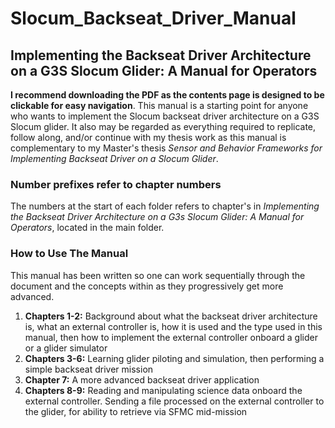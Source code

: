 # Slocum_Backseat_Driver_Manual 
## Implementing the Backseat Driver Architecture on a G3S Slocum Glider: A Manual for Operators

**I recommend downloading the PDF as the contents page is designed to be clickable for easy navigation**. This manual is a starting point for anyone who wants to implement the Slocum backseat driver architecture on a G3S Slocum glider. It also may be regarded as everything required to replicate, follow along, and/or continue with my thesis work as this manual is complementary to my Master's thesis *Sensor and Behavior Frameworks for Implementing Backseat Driver on a Slocum Glider*.

### **Number prefixes refer to chapter numbers**
The numbers at the start of each folder refers to chapter's in *Implementing the Backseat Driver Architecture on a G3s Slocum Glider: A Manual for Operators*, located in the main folder. 

### How to Use The Manual

This manual has been written so one can work sequentially through the document and the concepts within as they progressively get more advanced. 

1. **Chapters 1-2:** Background about what the backseat driver architecture is, what an external controller is, how it is used and the type used in this manual, then how to implement the external controller onboard a glider or a glider simulator
2. **Chapters 3-6:** Learning glider piloting and simulation, then performing a simple backseat driver mission
3. **Chapter 7:** A more advanced backseat driver application
4. **Chapters 8-9:** Reading and manipulating science data onboard the external controller. Sending a file processed on the external controller to the glider, for ability to retrieve via SFMC mid-mission